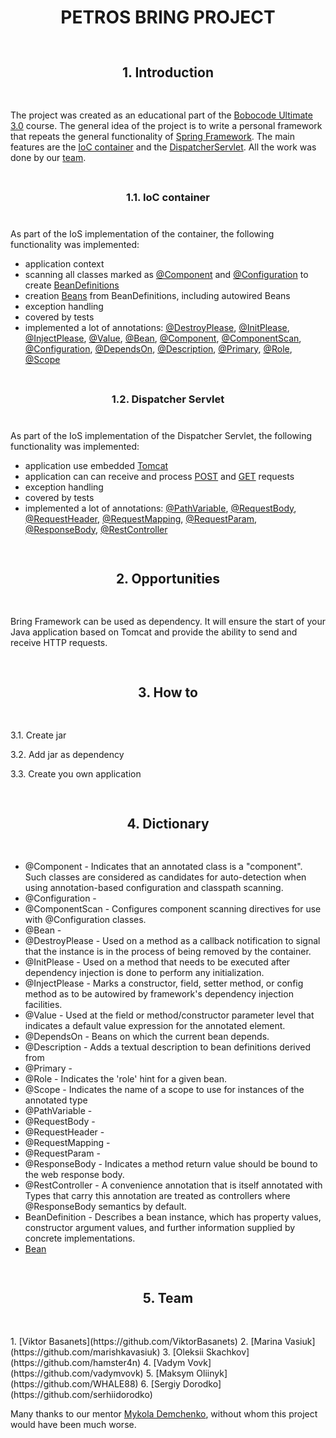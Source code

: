 <h1 id="head-id" style="text-align: center">PETROS BRING PROJECT</h1>

<h2 id="introduction-id" style="text-align: center; line-height: 4">1. Introduction</h2>

The project was created as an educational part of the [Bobocode Ultimate 3.0](https://www.bobocode.com/java-ultimate-3-0) course.
The general idea of the project is to write a personal framework that repeats the general functionality of [Spring Framework](https://spring.io/projects/spring-framework). The main features are the [IoC container](https://docs.spring.io/spring-framework/docs/3.2.x/spring-framework-reference/html/beans.html) and the [DispatcherServlet](https://docs.spring.io/spring-framework/reference/web/webmvc/mvc-servlet.html).
All the work was done by our [team](#team-id).

<h3 id="ioc-container-id" style="text-align: center; line-height: 4">1.1. IoC container</h3>

As part of the IoS implementation of the container, the following functionality was implemented:
- application context
- scanning all classes marked as [@Component](#dictionary-id) and [@Configuration](#dictionary-id) to create [BeanDefinitions](#dictionary-id)
- creation [Beans](#dictionary-id) from BeanDefinitions, including autowired Beans
- exception handling
- covered by tests
- implemented a lot of annotations: [@DestroyPlease](#dictionary-id), [@InitPlease](#dictionary-id), [@InjectPlease](#dictionary-id), [@Value](#dictionary-id), [@Bean](#dictionary-id), [@Component](#dictionary-id), [@ComponentScan](#dictionary-id), [@Configuration](#dictionary-id), [@DependsOn](#dictionary-id), [@Description](#dictionary-id), [@Primary](#dictionary-id), [@Role](#dictionary-id), [@Scope](#dictionary-id)



<h3 id="dispatcher-servlet-id" style="text-align: center; line-height: 4">1.2. Dispatcher Servlet</h3>

As part of the IoS implementation of the Dispatcher Servlet, the following functionality was implemented:
- application use embedded [Tomcat](https://tomcat.apache.org/)
- application can can receive and process [POST](https://en.wikipedia.org/wiki/HTTP#Request_methods) and [GET](https://en.wikipedia.org/wiki/HTTP#Request_methods) requests
- exception handling
- covered by tests
- implemented a lot of annotations: [@PathVariable](#dictionary-id), [@RequestBody](#dictionary-id), [@RequestHeader](#dictionary-id), [@RequestMapping](#dictionary-id), [@RequestParam](#dictionary-id), [@ResponseBody](#dictionary-id), [@RestController](#dictionary-id)



<h2 id="opportunities-id" style="text-align: center; line-height: 4">2. Opportunities</h2>

Bring Framework can be used as dependency. It will ensure the start of your Java application based on Tomcat and provide the ability to send and receive HTTP requests.

<h2 id="how-to-id" style="text-align: center; line-height: 4">3. How to</h2>


3.1. Create jar

3.2. Add jar as dependency

3.3. Create you own application

<h2 id="dictionary-id" style="text-align: center; line-height: 4" >4. Dictionary</h2>

- @Component - Indicates that an annotated class is a "component". Such classes are considered as candidates for auto-detection when using annotation-based configuration and classpath scanning.
- @Configuration - 
- @ComponentScan - Configures component scanning directives for use with @Configuration classes.
- @Bean -
- @DestroyPlease - Used on a method as a  callback notification to signal that the instance is in the  process of being removed by the container.
- @InitPlease - Used on a method that needs to be executed after dependency injection is done to perform any initialization.
- @InjectPlease - Marks a constructor, field, setter method, or config method as to be autowired by framework's dependency injection facilities.
- @Value - Used at the field or method/constructor parameter level that indicates a default value expression for the annotated element.
- @DependsOn - Beans on which the current bean depends.
- @Description - Adds a textual description to bean definitions derived from
- @Primary -
- @Role - Indicates the 'role' hint for a given bean.
- @Scope - Indicates the name of a scope to use for instances of the annotated type
- @PathVariable -
- @RequestBody -
- @RequestHeader -
- @RequestMapping -
- @RequestParam -
- @ResponseBody - Indicates a method return value should be bound to the web response body.
- @RestController - A convenience annotation that is itself annotated with Types that carry this annotation are treated as controllers where @ResponseBody semantics by default.
- BeanDefinition - Describes a bean instance, which has property values, constructor argument values, and further information supplied by concrete implementations.
- [Bean](https://docs.spring.io/spring-framework/reference/core/beans/definition.html)


<h2 id="team-id" style="text-align: center; line-height: 4">5. Team</h2>
1. [Viktor Basanets](https://github.com/ViktorBasanets)
2. [Marina Vasiuk](https://github.com/marishkavasiuk)
3. [Oleksii Skachkov](https://github.com/hamster4n)
4. [Vadym Vovk](https://github.com/vadymvovk)
5. [Maksym Oliinyk](https://github.com/WHALE88)
6. [Sergiy Dorodko](https://github.com/serhiidorodko)

Many thanks to our mentor [Mykola Demchenko](https://github.com/mykolad4), without whom this project would have been much worse.
